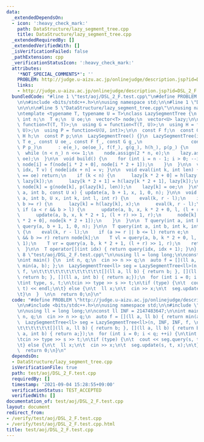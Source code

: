 ```yaml
---
data:
  _extendedDependsOn:
  - icon: ':heavy_check_mark:'
    path: DataStructure/lazy_segment_tree.cpp
    title: DataStructure/lazy_segment_tree.cpp
  _extendedRequiredBy: []
  _extendedVerifiedWith: []
  _isVerificationFailed: false
  _pathExtension: cpp
  _verificationStatusIcon: ':heavy_check_mark:'
  attributes:
    '*NOT_SPECIAL_COMMENTS*': ''
    PROBLEM: http://judge.u-aizu.ac.jp/onlinejudge/description.jsp?id=DSL_2_F
    links:
    - http://judge.u-aizu.ac.jp/onlinejudge/description.jsp?id=DSL_2_F
  bundledCode: "#line 1 \"test/aoj/DSL_2_F.test.cpp\"\n#define PROBLEM \"http://judge.u-aizu.ac.jp/onlinejudge/description.jsp?id=DSL_2_F\"\
    \n\n#include <bits/stdc++.h>\n\nusing namespace std;\n\n#line 1 \"DataStructure/lazy_segment_tree.cpp\"\
    \n\n\n\n#line 5 \"DataStructure/lazy_segment_tree.cpp\"\n\nusing namespace std;\n\
    \ntemplate <typename T, typename U = T>\nclass LazySegmentTree {\n public:\n \
    \ int n;\n  T e;\n  U oe;\n  vector<T> node;\n  vector<U> lazy;\n\n  using F =\
    \ function<T(T, T)>;\n  using G = function<T(T, U)>;\n  using H = function<U(U,\
    \ U)>;\n  using P = function<U(U, int)>;\n\n  const F f;\n  const G g;\n  const\
    \ H h;\n  const P p;\n\n  LazySegmentTree() {}\n  LazySegmentTree(int n_, const\
    \ T e_, const U oe_, const F f_, const G g_,\n                  const H h_, const\
    \ P p_)\n      : e(e_), oe(oe_), f(f_), g(g_), h(h_), p(p_) {\n    n = 1;\n  \
    \  while (n < n_) n <<= 1;\n    node.assign(2 * n, e);\n    lazy.assign(2 * n,\
    \ oe);\n  }\n\n  void build() {\n    for (int i = n - 1; i > 0; --i) {\n     \
    \ node[i] = f(node[i * 2 + 0], node[i * 2 + 1]);\n    }\n  }\n\n  void set(int\
    \ idx, T v) { node[idx + n] = v; }\n\n  void eval(int k, int len) {\n    if (lazy[k]\
    \ == oe) return;\n    if (k < n) {\n      lazy[k * 2 + 0] = h(lazy[k * 2 + 0],\
    \ lazy[k]);\n      lazy[k * 2 + 1] = h(lazy[k * 2 + 1], lazy[k]);\n    }\n   \
    \ node[k] = g(node[k], p(lazy[k], len));\n    lazy[k] = oe;\n  }\n\n  void update(int\
    \ a, int b, const U x) { update(a, b + 1, x, 1, 0, n); }\n\n  void update(int\
    \ a, int b, U x, int k, int l, int r) {\n    eval(k, r - l);\n    if (a <= l &&\
    \ b >= r) {\n      lazy[k] = h(lazy[k], x);\n      eval(k, r - l);\n    } else\
    \ if (a < r && b > l) {\n      update(a, b, x, k * 2 + 0, l, (l + r) >> 1);\n\
    \      update(a, b, x, k * 2 + 1, (l + r) >> 1, r);\n      node[k] = f(node[k\
    \ * 2 + 0], node[k * 2 + 1]);\n    }\n  }\n\n  T query(int a, int b) { return\
    \ query(a, b + 1, 1, 0, n); }\n\n  T query(int a, int b, int k, int l, int r)\
    \ {\n    eval(k, r - l);\n    if (a >= r || b <= l) return e;\n    if (a <= l\
    \ && b >= r) return node[k];\n    T vl = query(a, b, k * 2 + 0, l, (l + r) >>\
    \ 1);\n    T vr = query(a, b, k * 2 + 1, (l + r) >> 1, r);\n    return f(vl, vr);\n\
    \  }\n\n  T operator[](int idx) { return query(idx, idx + 1); }\n};\n\n\n#line\
    \ 8 \"test/aoj/DSL_2_F.test.cpp\"\n\nusing ll = long long;\n\nconst ll INF = 2147483647;\n\
    \nint main() {\n  int n, q;\n  cin >> n >> q;\n  auto f = [](ll a, ll b) { return\
    \ min(a, b); };\n  LazySegmentTree<ll> seg = LazySegmentTree<ll>(n, INF, INF,\
    \ f, \n\t\t\t\t\t\t\t\t\t\t\t\t[](ll a, ll b) { return b; }, [](ll a, ll b) {\
    \ return b; }, [](ll a, int b) { return a;});\n  for (int i = 0; i < q; ++i) {\n\
    \tint type, s, t;\n\tcin >> type >> s >> t;\n\tif (type) {\n\t  cout << seg.query(s,\
    \ t) << endl;\n\t} else {\n\t  ll x;\n\t  cin >> x;\n\t  seg.update(s, t, x);\n\
    \t}\n  }  \n\n  return 0;\n}\n"
  code: "#define PROBLEM \"http://judge.u-aizu.ac.jp/onlinejudge/description.jsp?id=DSL_2_F\"\
    \n\n#include <bits/stdc++.h>\n\nusing namespace std;\n\n#include \"../../DataStructure/lazy_segment_tree.cpp\"\
    \n\nusing ll = long long;\n\nconst ll INF = 2147483647;\n\nint main() {\n  int\
    \ n, q;\n  cin >> n >> q;\n  auto f = [](ll a, ll b) { return min(a, b); };\n\
    \  LazySegmentTree<ll> seg = LazySegmentTree<ll>(n, INF, INF, f, \n\t\t\t\t\t\t\
    \t\t\t\t\t\t[](ll a, ll b) { return b; }, [](ll a, ll b) { return b; }, [](ll\
    \ a, int b) { return a;});\n  for (int i = 0; i < q; ++i) {\n\tint type, s, t;\n\
    \tcin >> type >> s >> t;\n\tif (type) {\n\t  cout << seg.query(s, t) << endl;\n\
    \t} else {\n\t  ll x;\n\t  cin >> x;\n\t  seg.update(s, t, x);\n\t}\n  }  \n\n\
    \  return 0;\n}\n"
  dependsOn:
  - DataStructure/lazy_segment_tree.cpp
  isVerificationFile: true
  path: test/aoj/DSL_2_F.test.cpp
  requiredBy: []
  timestamp: '2021-09-04 15:28:55+09:00'
  verificationStatus: TEST_ACCEPTED
  verifiedWith: []
documentation_of: test/aoj/DSL_2_F.test.cpp
layout: document
redirect_from:
- /verify/test/aoj/DSL_2_F.test.cpp
- /verify/test/aoj/DSL_2_F.test.cpp.html
title: test/aoj/DSL_2_F.test.cpp
---
```


